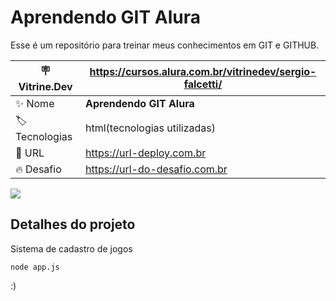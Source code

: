 # Aprendendo GIT Alura

Esse é um repositório para treinar meus conhecimentos em GIT e GITHUB.

| :placard: Vitrine.Dev |  https://cursos.alura.com.br/vitrinedev/sergio-falcetti/  |
| -------------  | --- |
| :sparkles: Nome        | **Aprendendo GIT Alura**
| :label: Tecnologias |  html(tecnologias utilizadas)
| :rocket: URL         | https://url-deploy.com.br
| :fire: Desafio     | https://url-do-desafio.com.br

<!-- Inserir imagem com a #vitrinedev ao final do link -->
![](https://via.placeholder.com/1200x500.png?#vitrinedev)

## Detalhes do projeto

Sistema de cadastro de jogos

```
node app.js
```

:)
